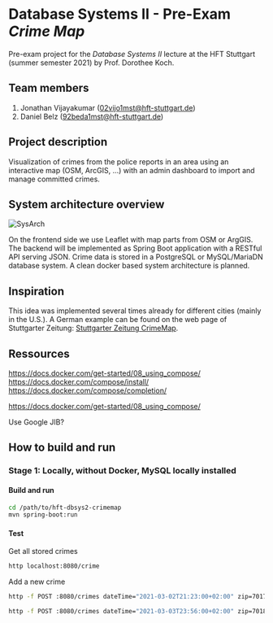 # Database Systems II - Pre-Exam _Crime Map_

Pre-exam project for the _Database Systems II_ lecture at the HFT Stuttgart (summer semester 2021) by Prof. Dorothee Koch.

## Team members

1. Jonathan Vijayakumar (02vijo1mst@hft-stuttgart.de)
2. Daniel Belz (92beda1mst@hft-stuttgart.de)

## Project description

Visualization of crimes from the police reports in an area using an interactive map (OSM, ArcGIS, ...) with an admin dashboard to import and manage committed crimes.

## System architecture overview

![SysArch](https://user-images.githubusercontent.com/56379426/115469804-944d6a80-a235-11eb-8e32-25ed8812ec1c.png)

On the frontend side we use Leaflet with map parts from OSM or ArgGIS. The backend will be implemented as Spring Boot application with a RESTful API serving JSON. Crime data is stored in a PostgreSQL or MySQL/MariaDN database system. A clean docker based system architecture is planned.

## Inspiration

This idea was implemented several times already for different cities (mainly in the U.S.).
A German example can be found on the web page of Stuttgarter Zeitung: [Stuttgarter Zeitung CrimeMap](https://www.stuttgarter-zeitung.de/crimemap).

## Ressources

https://docs.docker.com/get-started/08_using_compose/
https://docs.docker.com/compose/install/
https://docs.docker.com/compose/completion/

https://docs.docker.com/get-started/08_using_compose/

Use Google JIB?

## How to build and run

### Stage 1: Locally, without Docker, MySQL locally installed

#### Build and run

```sh
cd /path/to/hft-dbsys2-crimemap
mvn spring-boot:run
```

#### Test

Get all stored crimes
```sh
http localhost:8080/crime
```

Add a new crime
```sh
http -f POST :8080/crimes dateTime="2021-03-02T21:23:00+02:00" zip=70174 city=Stuttgart address="Herdweg 19" lat=48.7839723 lon=9.1686235 offense=Einbruch description="Einbruch in Architekturbüro"

http -f POST :8080/crimes dateTime="2021-03-03T23:56:00+02:00" zip=70188 city=Stuttgart address="Haußmannstraße" lat=48.782791 lon=9.192681 offense="Körperverletzung" description="Party in der Villa eskaliert"
```
